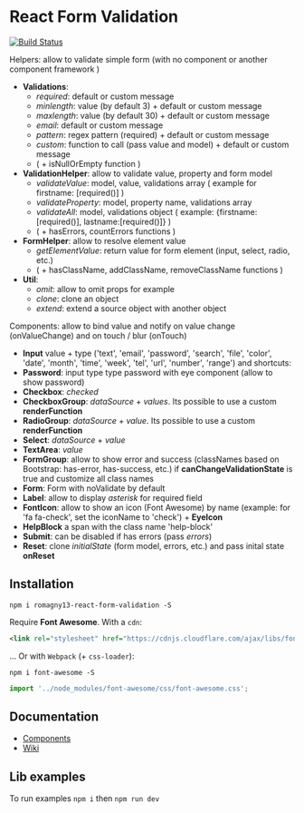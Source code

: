 # React Form Validation

[![Build Status](https://travis-ci.org/romagny13/react-form-validation.svg?branch=master)](https://travis-ci.org/romagny13/react-form-validation)

Helpers: allow to validate simple form (with no component or another component framework )
* **Validations**: 
    * _required_: default or custom message
    * _minlength_: value (by default 3) + default or custom message
    * _maxlength_: value (by default 30) + default or custom message
    * _email_: default or custom message
    * _pattern_: regex pattern (required)  + default or custom message
    * _custom_: function to call (pass value and model)  + default or custom message
    * ( + isNullOrEmpty function )
* **ValidationHelper**: allow to validate value, property and form model
    * _validateValue_: model, value, validations array ( example for firstname: [required()] )
    * _validateProperty_: model, property name, validations array
    * _validateAll_: model, validations object ( example: {firstname:[required()], lastname:[required()]} )
    * ( + hasErrors, countErrors functions )
* **FormHelper**: allow to resolve element value
    * _getElementValue_: return value for form element (input, select, radio, etc.)
    * ( + hasClassName, addClassName, removeClassName functions )
* **Util**: 
    * _omit_: allow to omit props for example
    * _clone_: clone an object
    * _extend_: extend a source object with another object

Components: allow to bind value and notify on value change (onValueChange) and on touch / blur (onTouch)
* **Input** value + type ('text', 'email', 'password', 'search', 'file', 'color', 'date', 'month', 'time', 'week', 'tel', 'url', 'number', 'range') and shortcuts:
* **Password**: input type type password with eye component (allow to show password)
* **Checkbox**: _checked_
* **CheckboxGroup**: _dataSource_ + _values_. Its possible to use a custom **renderFunction**
* **RadioGroup**: _dataSource_ + _value_. Its possible to use a custom **renderFunction**
* **Select**: _dataSource_ + _value_
* **TextArea**: _value_
* **FormGroup**: allow to show error and success (classNames based on Bootstrap: has-error, has-success, etc.) if **canChangeValidationState** is true and customize all class names
* **Form**: Form with noValidate by default
* **Label**: allow to display _asterisk_ for required field
* **FontIcon**: allow to show an icon (Font Awesome) by name (example: for 'fa fa-check', set the iconName to 'check') + **EyeIcon**
* **HelpBlock** a span with the class name 'help-block'
* **Submit**: can be disabled if has errors (pass _errors_)
* **Reset**: clone _initialState_ (form model, errors, etc.) and pass inital state **onReset**

## Installation

```
npm i romagny13-react-form-validation -S
```
Require **Font Awesome**. With a `cdn`:
```xml
<link rel="stylesheet" href="https://cdnjs.cloudflare.com/ajax/libs/font-awesome/4.7.0/css/font-awesome.css">
```
... Or with `Webpack` (+ `css-loader`):
```
npm i font-awesome -S
```
```js
import '../node_modules/font-awesome/css/font-awesome.css';
```

## Documentation

* [Components](https://romagny13.github.io/react-form-validation/)
* [Wiki](https://github.com/romagny13/react-form-validation/wiki)

## Lib examples

To run examples `npm i` then `npm run dev`
